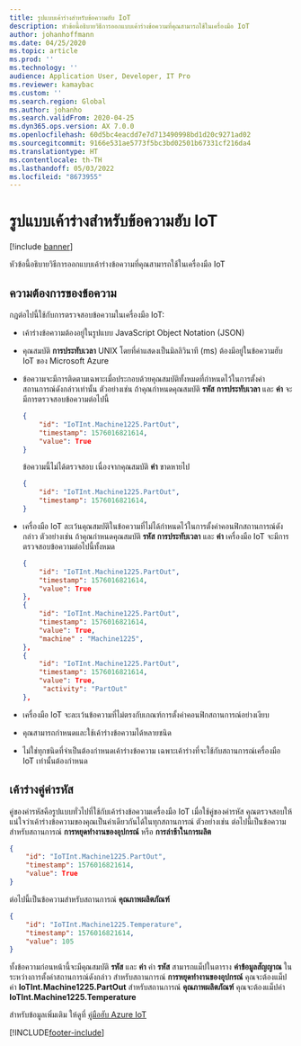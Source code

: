 ```yaml
---
title: รูปแบบเค้าร่างสำหรับข้อความฮับ IoT
description: หัวข้อนี้อธิบายวิธีการออกแบบเค้าร่างข้อความที่คุณสามารถใช้ในเครื่องมือ IoT
author: johanhoffmann
ms.date: 04/25/2020
ms.topic: article
ms.prod: ''
ms.technology: ''
audience: Application User, Developer, IT Pro
ms.reviewer: kamaybac
ms.custom: ''
ms.search.region: Global
ms.author: johanho
ms.search.validFrom: 2020-04-25
ms.dyn365.ops.version: AX 7.0.0
ms.openlocfilehash: 60d5bc4eacdd7e7d713490998bd1d20c9271ad02
ms.sourcegitcommit: 9166e531ae5773f5bc3bd02501b67331cf216da4
ms.translationtype: HT
ms.contentlocale: th-TH
ms.lasthandoff: 05/03/2022
ms.locfileid: "8673955"
---
```

# <a name="schema-formats-for-iot-hub-messages"></a>รูปแบบเค้าร่างสำหรับข้อความฮับ IoT

[!include [banner](../../includes/banner.md)]

หัวข้อนี้อธิบายวิธีการออกแบบเค้าร่างข้อความที่คุณสามารถใช้ในเครื่องมือ IoT

## <a name="message-requirements"></a>ความต้องการของข้อความ

กฎต่อไปนี้ใช้กับการตรวจสอบข้อความในเครื่องมือ IoT:

+ เค้าร่างข้อความต้องอยู่ในรูปแบบ JavaScript Object Notation (JSON)
+ คุณสมบัติ **การประทับเวลา** UNIX โดยที่ค่าแสดงเป็นมิลลิวินาที (ms) ต้องมีอยู่ในข้อความฮับ IoT ของ Microsoft Azure
+ ข้อความจะมีการติดตามเฉพาะเมื่อประกอบด้วยคุณสมบัติทั้งหมดที่กําหนดไว้ในการตั้งค่าสถานการณ์ดังกล่าวเท่านั้น ตัวอย่างเช่น ถ้าคุณกําหนดคุณสมบัติ **รหัส** **การประทับเวลา** และ **ค่า** จะมีการตรวจสอบข้อความต่อไปนี้

    ```json
    {
        "id": "IoTInt.Machine1225.PartOut",
        "timestamp": 1576016821614,
        "value": True
    }
    ```

    ข้อความนี้ไม่ได้ตรวจสอบ เนื่องจากคุณสมบัติ **ค่า** ขาดหายไป

    ```json
    {
        "id": "IoTInt.Machine1225.PartOut",
        "timestamp": 1576016821614,
    }
    ```

+ เครื่องมือ IoT ละเว้นคุณสมบัติในข้อความที่ไม่ได้กําหนดไว้ในการตั้งค่าคอนฟิกสถานการณ์ดังกล่าว ตัวอย่างเช่น ถ้าคุณกําหนดคุณสมบัติ **รหัส** **การประทับเวลา** และ **ค่า** เครื่องมือ IoT จะมีการตรวจสอบข้อความต่อไปนี้ทั้งหมด

    ```json
    {
        "id": "IoTInt.Machine1225.PartOut",
        "timestamp": 1576016821614,
        "value": True
    },
    {
        "id": "IoTInt.Machine1225.PartOut",
        "timestamp": 1576016821614,
        "value": True,
        "machine" : "Machine1225",
    },
    {
        "id": "IoTInt.Machine1225.PartOut",
        "timestamp": 1576016821614,
        "value": True,
         "activity": "PartOut"
    },
    ```

+ เครื่องมือ IoT จะละเว้นข้อความที่ไม่ตรงกับเกณฑ์การตั้งค่าคอนฟิกสถานการณ์อย่างเงียบ
+ คุณสามารถกําหนดและใช้เค้าร่างข้อความได้หลายชนิด
+ ไม่ใช่ทุกชนิดที่จำเป็นต้องกําหนดเค้าร่างข้อความ เฉพาะเค้าร่างที่จะใช้กับสถานการณ์เครื่องมือ IoT เท่านั้นต้องกําหนด

## <a name="id-value-pair-schema"></a>เค้าร่างคู่ค่ารหัส

คู่ของค่ารหัสคือรูปแบบทั่วไปที่ใช้กับเค้าร่างข้อความเครื่องมือ IoT เมื่อใช้คู่ของค่ารหัส คุณตรวจสอบให้แน่ใจว่าเค้าร่างข้อความของคุณเป็นค่าเดียวกันได้ในทุกสถานการณ์ ตัวอย่างเช่น ต่อไปนี้เป็นข้อความสำหรับสถานการณ์ **การหยุดทำงานของอุปกรณ์** หรือ **การล่าช้าในการผลิต**

```json
{
    "id": "IoTInt.Machine1225.PartOut",
    "timestamp": 1576016821614,
    "value": True
}
```

ต่อไปนี้เป็นข้อความสำหรับสถานการณ์ **คุณภาพผลิตภัณฑ์**

```json
{
    "id": "IoTInt.Machine1225.Temperature",
    "timestamp": 1576016821614,
    "value": 105
}
```

ทั้งข้อความก่อนหน้านี้จะมีคุณสมบัติ **รหัส** และ **ค่า** ค่า **รหัส** สามารถแม็ปในตาราง **ค่าข้อมูลสัญญาณ** ในระหว่างการตั้งค่าสถานการณ์ดังกล่าว สำหรับสถานการณ์ **การหยุดทำงานของอุปกรณ์** คุณจะต้องแม็ปค่า **IoTInt.Machine1225.PartOut** สำหรับสถานการณ์ **คุณภาพผลิตภัณฑ์** คุณจะต้องแม็ปค่า **IoTInt.Machine1225.Temperature**

สำหรับข้อมูลเพิ่มเติม ให้ดูที่ [คู่มือฮับ Azure IoT](/azure/iot-hub/)


[!INCLUDE[footer-include](../../includes/footer-banner.md)]